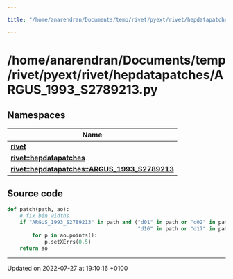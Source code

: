 ```yaml
---

title: "/home/anarendran/Documents/temp/rivet/pyext/rivet/hepdatapatches/ARGUS_1993_S2789213.py"

---
```


# /home/anarendran/Documents/temp/rivet/pyext/rivet/hepdatapatches/ARGUS_1993_S2789213.py



## Namespaces

| Name           |
| -------------- |
| **[rivet](http://example.org/namespaces/namespacerivet/)**  |
| **[rivet::hepdatapatches](http://example.org/namespaces/namespacerivet_1_1hepdatapatches/)**  |
| **[rivet::hepdatapatches::ARGUS_1993_S2789213](http://example.org/namespaces/namespacerivet_1_1hepdatapatches_1_1argus__1993__s2789213/)**  |




## Source code

```python
def patch(path, ao):
    # fix bin widths
    if "ARGUS_1993_S2789213" in path and ("d01" in path or "d02" in path or "d03" in path or
                                          "d16" in path or "d17" in path):
        for p in ao.points():
            p.setXErrs(0.5)
    return ao
```


-------------------------------

Updated on 2022-07-27 at 19:10:16 +0100
